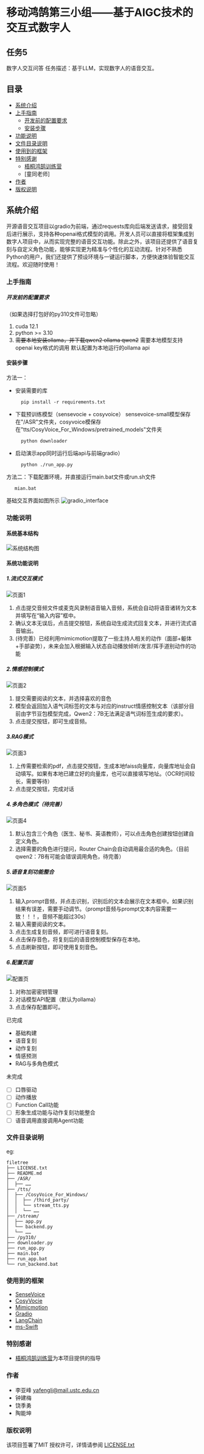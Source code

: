 # 移动鸿鹄第三小组——基于AIGC技术的交互式数字人

## 任务5
 数字人交互问答
任务描述：基于LLM，实现数字人的语音交互。

 
## 目录
- [系统介绍](#系统介绍)
- [上手指南](#上手指南)
  - [开发前的配置要求](#开发前的配置要求)
  - [安装步骤](#安装步骤)
- [功能说明](#功能说明)
- [文件目录说明](#文件目录说明)
- [使用到的框架](#使用到的框架)
- [特别感谢](#特别感谢)
  -  [梧桐鸿鹄训练营](https://it.10086.cn/honghu/hhweb/#/home)
  - [童同老师]
- [作者](#作者)
- [版权说明](#版权说明)

## 系统介绍
开源语音交互项目以gradio为前端，通过requests库向后端发送请求，接受回复后进行展示，支持各种openai格式模型的调用。开发人员可以直接将框架集成到数字人项目中，从而实现完整的语音交互功能。除此之外，该项目还提供了语音复刻与自定义角色功能，能够实现更为精准与个性化的互动流程。针对不熟悉Python的用户，我们还提供了预设环境与一键运行脚本，方便快速体验智能交互流程。欢迎随时使用！



### 上手指南

##### 开发前的配置要求
（如果选择打包好的py310文件可忽略）

1. cuda 12.1
2. python >= 3.10
3. ~~需要本地安装ollama，并下载qwen2
    ollama qwen2~~
    需要本地模型支持openai key格式的调用
    默认配置为本地运行的ollama api

#### **安装步骤**
方法一：

 - 安装需要的库

	     pip install -r requirements.txt

- 下载预训练模型（sensevocie + cosyvoice）
	sensevoice-small模型保存在"/ASR"文件夹，cosyvoice模保存在"tts/CosyVoice_For_Windows/pretrained_models"文件夹

	    python downloader
    
- 启动演示app同时运行后端api与前端gradio）

	    python ./run_app.py

方法二：下载配置环境，并直接运行main.bat文件或run.sh文件

	   mian.bat
基础交互界面如图所示
![gradio_interface](https://github.com/sibetlyf/AIGC-/blob/b08217825087201d9c4614601b65d139ff6a34a2/pictures/interface.png)
### 功能说明
#### 系统基本结构
![系统结构图](https://github.com/sibetlyf/AIGC-/blob/main/pictures/framework.png)

#### 系统功能说明
##### 1.流式交互模式
![页面1](https://github.com/sibetlyf/AIGC-/blob/main/pictures/interface.png)
 1. 点击提交音频文件或麦克风录制语音输入音频，系统会自动将语音诸转为文本并填写在“输入内容”框中。
 2. 确认文本无误后，点击提交按钮，系统自动生成流式回复文本，并进行流式语音输出。
 3. (待完善）已经利用mimicmotion提取了一些主持人相关的动作（面部+躯体+手部姿势），未来会加入根据输入状态自动播放倾听/发言/挥手道别动作的功能
 
 ##### 2.情感控制模式
 ![页面2](https://github.com/sibetlyf/AIGC-/blob/main/pictures/instruct.png)
 1. 提交需要阅读的文本，并选择喜欢的音色
 2. 模型会返回加入语气词标签的文本与对应的instruct情感控制文本（该部分目前由字节豆包模型完成，Qwen2：7B无法满足语气词标签生成的要求）。
 3. 点击提交按钮，即可生成音频。
##### 3.RAG模式
![页面3](https://github.com/sibetlyf/AIGC-/blob/main/pictures/RAG.png)
1. 上传需要检索的pdf，点击提交按钮，生成本地faiss向量库，向量库地址会自动填写。如果有本地已建立好的向量库，也可以直接填写地址。（OCR时间较长，需要等待）
2. 点击提交按钮，完成对话
##### 4.多角色模式（待完善）
![页面4](https://github.com/sibetlyf/AIGC-/blob/main/pictures/RouterChain.png)
1. 默认包含三个角色（医生、秘书、英语教师），可以点击角色创建按钮创建自定义角色。
2. 选择需要的角色进行提问，Router Chain会自动调用最合适的角色。（目前qwen2：7B有可能会错误调用角色，待完善）
##### 5.语音复刻功能整合
![页面5](https://github.com/sibetlyf/AIGC-/blob/main/pictures/VoiceClone.png)
1. 输入prompt音频，并点击识别，识别后的文本会展示在文本框中。如果识别结果有误差，需要手动调节。（prompt音频与prompt文本内容需要一致！！！，音频不能超过30s）
2. 输入需要阅读的文本。
3. 点击生成复刻音频，即可进行语音复刻。
4. 点击保存音色，将复刻后的语音控制模型保存在本地。
5. 点击刷新按钮，即可使用复刻音色。
##### 6.配置页面
![配置页](https://github.com/sibetlyf/AIGC-/blob/main/pictures/settings.png)
1. 对称加密密钥管理
2. 对话模型API配置（默认为ollama）
3. 点击保存配置即可。



已完成
 - 基础构建
 - 语音复刻
 - 动作复刻
 - 情感预测
 - RAG与多角色模式

未完成
 - [ ] 口唇驱动
 - [ ] 动作播放
 - [ ] Function Call功能
 - [ ] 形象生成功能与动作复刻功能整合
 - [ ] 语音调用直接调用Agent功能

### 文件目录说明
eg:

```
filetree 
├── LICENSE.txt
├── README.md
├── /ASR/
│  ├── ……
├── /tts/
│  ├── /CosyVoice_For_Windows/
│  │  ├── /third_party/
│  │  └── stream_tts.py
│  │  └── ……
├── /stream/
│  ├── app.py
│  └── backend.py
│  └── ……
├── /py310/
├── downloader.py
├── run_app.py
├── main.bat
├── run_app.bat
└── run_backend.bat

```


### 使用到的框架


- [SenseVoice](https://github.com/FunAudioLLM/SenseVoice)
- [CosyVocie](https://github.com/FunAudioLLM/CosyVoice)
- [Mimicmotion](https://github.com/Tencent/MimicMotion)
- [Gradio](https://github.com/gradio-app/gradio)
- [LangChain](https://github.com/langchain-ai/langchain)
- [ms-Swift](https://github.com/modelscope/ms-swift)

### 特别感谢

- [梧桐鸿鹄训练营](https://it.10086.cn/honghu/hhweb/#/home)为本项目提供的指导







### 作者
- 李亚峰 yafengli@mail.ustc.edu.cn
- 钟建梅
- 饶季勇
- 陶能坤
  


### 版权说明

该项目签署了MIT 授权许可，详情请参阅 [LICENSE.txt](https://github.com/sibetlyf/AIGC-/blob/main/LICENSE)
